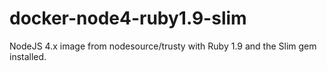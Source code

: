 # docker-node4-ruby1.9-slim
NodeJS 4.x image from nodesource/trusty with Ruby 1.9 and the Slim gem installed.
